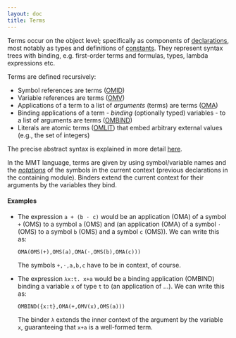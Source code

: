 ```yaml
---
layout: doc
title: Terms
---
```

Terms occur on the object level; specifically as components of [declarations](declarations.html), most notably as types and definitions of [constants](declarations.html#constants). They represent syntax trees with binding, e.g. first-order terms and formulas, types, lambda expressions etc.

Terms are defined recursively:

* Symbol references are terms ([OMID](apidoc://info.kwarc.mmt.api.objects.OMID))
* Variable references are terms ([OMV](apidoc://info.kwarc.mmt.api.objects.OMV))
* Applications of a term to a list of *arguments* (terms) are terms ([OMA](apidoc://info.kwarc.mmt.api.objects.OMA))
* Binding applications of a term - *binding* (optionally typed) variables - to a list of arguments are terms ([OMBIND](apidoc://info.kwarc.mmt.api.objects.OMBINDC))
* Literals are atomic terms ([OMLIT](apidoc://info.kwarc.mmt.api.objects.OMLIT)) that embed arbitrary external values (e.g., the set of integers)

The precise abstract syntax is explained in more detail [here](../api/syntax).

In the MMT language, terms are given by using symbol/variable names and the [*notations*](declarations.html#notations) of the symbols in the current context (previous declarations in the containing module). Binders extend the current context for their arguments by the variables they bind.

#### Examples

* The expression `a + (b ⋅ c)` would be an application (OMA) of a symbol `+` (OMS) to a symbol `a` (OMS) and (an application (OMA) of a symbol `⋅` (OMS) to a symbol `b` (OMS) and a symbol `c` (OMS)). We can write this as:
  
  `OMA(OMS(+),OMS(a),OMA(⋅,OMS(b),OMA(c)))`

  The symbols `+,⋅,a,b,c` have to be in context, of course.
* The expression `λx:t. x+a` would be a binding application (OMBIND) binding a variable `x` of type `t` to (an application of ...). We can write this as:

  `OMBIND({x:t},OMA(+,OMV(x),OMS(a)))`
  
  The binder `λ` extends the inner context of the argument by the variable `x`, guaranteeing that `x+a` is a well-formed term.
